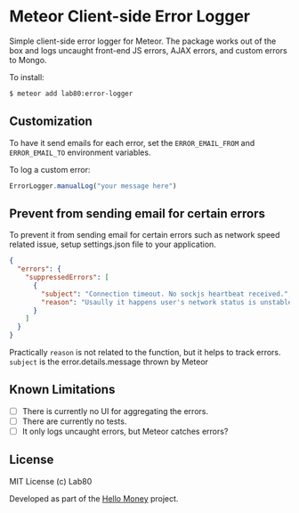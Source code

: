 # Meteor Client-side Error Logger

Simple client-side error logger for Meteor. The package works out of the box and
logs uncaught front-end JS errors, AJAX errors, and custom errors to Mongo.

To install:

```sh
$ meteor add lab80:error-logger
```

## Customization

To have it send emails for each error, set the `ERROR_EMAIL_FROM` and
`ERROR_EMAIL_TO` environment variables.

To log a custom error:

```js
ErrorLogger.manualLog("your message here")
```

## Prevent from sending email for certain errors

To prevent it from sending email for certain errors such as network speed related issue,
setup settings.json file to your application.

```json
{
  "errors": {
    "suppressedErrors": [
      {
        "subject": "Connection timeout. No sockjs heartbeat received.",
        "reason": "Usaully it happens user's network status is unstable for some reason."
      }
    ]
  }
}
```

Practically ```reason``` is not related to the function, but it helps to track errors.
```subject``` is the error.details.message thrown by Meteor

## Known Limitations

 - [ ] There is currently no UI for aggregating the errors.
 - [ ] There are currently no tests.
 - [ ] It only logs uncaught errors, but Meteor catches errors?

## License

MIT License (c) Lab80

Developed as part of the [Hello Money](http://hellomoney.co) project.
